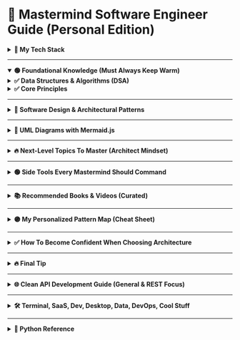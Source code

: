 # 🧠 Mastermind Software Engineer Guide (Personal Edition)

<details>
<summary><strong>🚀 My Tech Stack</strong></summary>

- **Backend**: Python (Django, FastAPI), Rust (actix-web, axum)
- **Frontend**: Svelte / SvelteKit
- **Tools**: Linux, Git, Docker
- **Patterns & Principles**: SOLID, DRY, YAGNI, KISS, naming, architecture, extendibility

</details>

---

<details open>
<summary><strong>🟢 Foundational Knowledge (Must Always Keep Warm)</strong></summary>

<details>
<summary><strong>✅ Data Structures & Algorithms (DSA)</strong></summary>

- Arrays, Linked Lists, Trees, Graphs
- Sorting, Searching
- Hash Maps, Sets
- Recursion, Dynamic Programming (DP)
- Time & Space Complexity (Big O)

**Tip**: Revise once per year — but don’t overstress memorization. Deep pattern recognition is more important.

</details>

<details>
<summary><strong>✅ Core Principles</strong></summary>

- **SOLID** (OOP principles)
- **DRY** (Don’t Repeat Yourself)
- **KISS** (Keep It Simple, Stupid)
- **YAGNI** (You Ain’t Gonna Need It)

</details>
</details>

---

<details>
<summary><strong>📐 Software Design & Architectural Patterns</strong></summary>

<details>
<summary><strong>📄 Overview</strong></summary>

Design and architectural patterns are tried-and-true solutions to common software development problems. They help write clean, maintainable, and scalable code.

</details>

<details>
<summary><strong>🧱 1. Design Patterns</strong></summary>

<details>
<summary><strong>🔨 1.1 Creational Patterns</strong></summary>

- **Singleton**  
  Ensure a class has only one instance and provide a global point of access.
  ```mermaid
  classDiagram
  class Singleton {
    -instance: Singleton
    +getInstance(): Singleton
  }
  ```

- **Factory Method**  
  Define an interface for creating an object, but let subclasses decide which class to instantiate.
  ```mermaid
  classDiagram
  class Product
  class ConcreteProduct
  class Creator {
    +factoryMethod(): Product
  }
  class ConcreteCreator {
    +factoryMethod(): Product
  }
  Creator <|-- ConcreteCreator
  Product <|-- ConcreteProduct
  ```

- **Builder**  
  Separate the construction of a complex object from its representation.
  ```mermaid
  classDiagram
  class Director
  class Builder {
    +setPart()
    +getResult()
  }
  Director --> Builder
  ```

- **Prototype**  
  Create new objects by copying an existing object (clone).
  ```mermaid
  classDiagram
  class Prototype {
    +clone(): Prototype
  }
  class ConcretePrototype
  Prototype <|-- ConcretePrototype
  ```

</details>

<details>
<summary><strong>🧩 1.2 Structural Patterns</strong></summary>

- **Adapter**  
  Allow incompatible interfaces to work together.
  ```mermaid
  classDiagram
  class Target
  class Adaptee
  class Adapter
  Target <|.. Adapter
  Adapter --> Adaptee
  ```

- **Bridge**  
  Separate abstraction from implementation so they can vary independently.
  ```mermaid
  classDiagram
  class Abstraction
  class Implementor
  class RefinedAbstraction
  Abstraction <|-- RefinedAbstraction
  RefinedAbstraction --> Implementor
  ```

- **Composite**  
  Treat individual objects and compositions uniformly.
  ```mermaid
  classDiagram
  class Component
  class Leaf
  class Composite {
    +add()
  }
  Component <|-- Leaf
  Component <|-- Composite
  Composite --> Component
  ```

- **Decorator**  
  Add responsibilities to objects dynamically.
  ```mermaid
  classDiagram
  class Component
  class ConcreteComponent
  class Decorator
  class ConcreteDecorator
  Component <|-- ConcreteComponent
  Component <|-- Decorator
  Decorator <|-- ConcreteDecorator
  Decorator --> Component
  ```

- **Facade**  
  Provide a simplified interface to a complex subsystem.
  ```mermaid
  classDiagram
  class Facade
  class SubsystemA
  class SubsystemB
  Facade --> SubsystemA
  Facade --> SubsystemB
  ```

</details>

<details>
<summary><strong>🧠 1.3 Behavioral Patterns</strong></summary>

- **Observer**  
  Define a dependency between objects so that when one changes, others are notified.
  ```mermaid
  classDiagram
  class Subject {
    +attach()
    +detach()
    +notify()
  }
  class Observer {
    +update()
  }
  Subject --> Observer
  ```

- **Command**  
  Encapsulate a request as an object.
  ```mermaid
  classDiagram
  class Command {
    +execute()
  }
  class ConcreteCommand
  class Invoker
  class Receiver
  Command <|-- ConcreteCommand
  Invoker --> Command
  ConcreteCommand --> Receiver
  ```

- **Strategy**  
  Define a family of algorithms, encapsulate them, and make them interchangeable.
  ```mermaid
  classDiagram
  class Context {
    -strategy: Strategy
  }
  class Strategy {
    +execute()
  }
  class ConcreteStrategyA
  Strategy <|-- ConcreteStrategyA
  Context --> Strategy
  ```

</details>
</details>

<details>
<summary><strong>🏛️ 2. Architectural Patterns</strong></summary>

- **MVC (Model-View-Controller)**  
  Separates application logic into three interconnected components.
  ```mermaid
  graph TD
  Model --> Controller
  Controller --> View
  View --> Model
  ```

- **MVVM (Model-View-ViewModel)**  
  Enhances MVC with two-way binding between view and view model.
  ```mermaid
  graph TD
  Model --> ViewModel
  ViewModel --> View
  View --> ViewModel
  ```

- **Layered Architecture**  
  Organizes code into layers with specific responsibilities.
  ```mermaid
  graph TD
  UI --> Application
  Application --> Domain
  Domain --> Infrastructure
  ```

- **Client-Server**  
  Divide systems into a server (provider) and client (consumer).
  ```mermaid
  graph TD
  Client -->|Request| Server
  Server -->|Response| Client
  ```

- **Microservices**  
  Decompose a system into small, independently deployable services.
  ```mermaid
  graph TD
  ServiceA --> API
  ServiceB --> API
  ServiceC --> API
  API --> Client
  ```

</details>

<details>
<summary><strong>✅ Summary Table</strong></summary>

| Category |	Patterns|
|-|-|
| Creational |	Singleton, Factory Method, Builder, Prototype|
| Structural |	Adapter, Composite, Facade, Bridge, Decorator|
| Behavioral |	Observer, Command, Strategy|
| Architectural |	MVC, MVVM, Layered, Client-Server, Microservices|

</details>
</details>

---

<details>
<summary><strong>📘 UML Diagrams with Mermaid.js</strong></summary>

This document showcases the most common UML diagram types using Mermaid.js. Great for visualizing systems directly in GitHub markdown!

<details>
<summary><strong>🧱 1. Class Diagram</strong></summary>

**Description:**  
Class diagrams represent the structure of classes in a system, showing their attributes, methods, and relationships.

```mermaid  
classDiagram  
    class Animal {  
        +String name  
        +int age  
        +makeSound()  
    }  

    class Dog {  
        +String breed  
        +bark()  
    }  

    class Cat {  
        +scratch()  
    }  

    Animal <|-- Dog  
    Animal <|-- Cat  
```
</details>

<details>
<summary><strong>🎭 2. Use Case Diagram</strong></summary>

**Description:**  
Use case diagrams visualize the interactions between users (actors) and the system to achieve goals (use cases).

```mermaid  
graph TD  
    Actor((👤 User)) -->|Uses| System[🖥️ System]  
    System --> UC1(📌 Use Case 1)  
    System --> UC2(📌 Use Case 2)  
    UC1 -.-> UC2  
```
</details>

<details>
<summary><strong>🔁 3. Sequence Diagram</strong></summary>

**Description:**  
Sequence diagrams show how objects or components interact in a particular sequence of time-ordered messages.

```mermaid  
sequenceDiagram  
    participant User as 👤 User  
    participant WebApp as 🌐 WebApp  
    participant Server as 🖥️ Server  

    User->>WebApp: Request Page  
    WebApp->>Server: Fetch Data  
    Server-->>WebApp: Return Data  
    WebApp-->>User: Render Page  
```
</details>

<details>
<summary><strong>🏃 4. Activity Diagram</strong></summary>

**Description:**  
Activity diagrams model the flow of control or data between activities, useful for describing workflows and logic.

```mermaid  
flowchart TD  
    Start([🚀 Start]) --> A[🔐 Login]  
    A --> B{✅ Valid?}  
    B -- Yes --> C[📊 Show Dashboard]  
    B -- No --> D[❌ Show Error]  
    C --> End([🏁 End])  
    D --> End  
```
</details>

<details>
<summary><strong>🔄 5. State Diagram</strong></summary>

**Description:**  
State diagrams represent the possible states of an object and transitions triggered by events or actions.

```mermaid  
stateDiagram-v2  
    [*] --> Idle  
    Idle --> Processing : ▶️ start()  
    Processing --> Finished : ✔️ complete()  
    Finished --> [*]  
```
</details>

<details>
<summary><strong>🧩 6. Component Diagram</strong></summary>

**Description:**  
Component diagrams model the components of a system and how they interact through interfaces.

```mermaid  
graph TB  
    Client[🧑‍💻 Client] -->|uses| API[🌐 API]  
    API --> Controller[🧭 Controller]  
    Controller --> Service[⚙️ Service]  
    Service --> Database[(🗄️ Database)]  
```
</details>

<details>
<summary><strong>🚚 7. Deployment Diagram</strong></summary>

**Description:**  
Deployment diagrams show the physical layout of hardware and how software components are deployed on them.

```mermaid  
graph TD  
    subgraph 🧑‍💻 Client Node  
        Browser[🌍 Browser]  
    end  

    subgraph 🖥️ Server Node  
        WebApp[🧠 WebApp]  
        DB[(🗃️ Database)]  
    end  

    Browser --> WebApp  
    WebApp --> DB  
```
</details>

<details>
<summary><strong>🧸 8. Object Diagram</strong></summary>

**Description:**  
Object diagrams depict instances of classes (objects) and their relationships at a specific point in time.

```mermaid  
classDiagram  
    class Person {  
        +String name  
        +int age  
    }  

    Person : name = "Alice"  
    Person : age = 30  
```
</details>
</details>

---

<details>
<summary><strong>🔥 Next-Level Topics To Master (Architect Mindset)</strong></summary>

<details>
<summary><strong>1️⃣ Architectural Styles</strong></summary>

- **Layered Architecture** (Controllers → Services → Repos)
- **Hexagonal Architecture** (Ports & Adapters, decouple domain)
- **CQRS** (Command Query Responsibility Segregation)
- **Event-Driven Architecture** (pub/sub systems, message queues)

</details>

<details>
<summary><strong>2️⃣ Domain-Driven Design (DDD)</strong></summary>

- Entities → objects with identity (e.g., `User`, `Order`)
- Value Objects → immutable, no ID (`Money`, `Coordinates`)
- Aggregates → groups of entities with a root
- Ubiquitous Language → name code after domain terms

</details>

<details>
<summary><strong>3️⃣ Advanced State Management (Frontend)</strong></summary>

- **Finite State Machines** → use XState or implement manually
- **Statecharts** → for complex UIs (multi-step flows)
- **Reactive Patterns** → data flow graphs, not just stores

</details>

<details>
<summary><strong>4️⃣ Testing Patterns</strong></summary>

- **Given-When-Then** (BDD style)
- **Test Doubles** (Mock, Stub, Fake)
- **Property-Based Testing** (e.g., `hypothesis` in Python, `proptest` in Rust)

</details>
</details>

---

<details>
<summary><strong>🟢 Side Tools Every Mastermind Should Command</strong></summary>

<details>
<summary><strong>✅ Git (Version Control)</strong></summary>

- Rebase, squash commits
- Feature branch workflows
- Writing meaningful commit messages
- Handling merge conflicts like a pro

</details>

<details>
<summary><strong>✅ Docker (Containers)</strong></summary>

- Writing multi-stage Dockerfiles
- Using `docker-compose` for dev envs
- Building minimal, production-ready images
- Understanding networks, volumes, healthchecks

</details>

<details>
<summary><strong>✅ Linux (Dev Environment)</strong></summary>

- Bash scripting
- `grep`, `awk`, `sed` for text processing
- Managing services with `systemd`
- Networking basics (`netstat`, `curl`, `dig`)

</details>

<details>
<summary><strong>✅ CI/CD (Optional but Highly Recommended)</strong></summary>

- Github Actions / Gitlab CI pipelines
- Lint → Test → Build → Deploy sequences
- Using Docker in CI pipelines

</details>
</details>

---

<details>
<summary><strong>📚 Recommended Books & Videos (Curated)</strong></summary>

**Books:**
- Clean Code by Robert C. Martin
- Clean Architecture by Robert C. Martin
- Domain-Driven Design Distilled by Vaughn Vernon
- Patterns of Enterprise Application Architecture by Martin Fowler
- Refactoring UI by Adam Wathan

**Videos & Playlists:**  
<details>
<summary>Python</summary>

- [James Powell playlist](https://www.youtube.com/watch?v=cKPlPJyQrt4&list=PLzg3FkRs7fcTjdBdrP6dOTcV3AJwnzL0Y)
- [sentdex web scraping](https://www.youtube.com/watch?v=aIPqt-OdmS0&list=PLQVvvaa0QuDfV1MIRBOcqClP6VZXsvyZS)
- [Pandas advanced](https://www.youtube.com/watch?v=ZyhVh-qRZPA&list=PL-osiE80TeTsWmV9i9c58mdDCSskIFdDS)
- [sentdex pandas](https://www.youtube.com/watch?v=Iqjy9UqKKuo&list=PLQVvvaa0QuDc-3szzjeP6N6b0aDrrKyL-)
- [Full django](https://www.youtube.com/watch?v=PtQiiknWUcI)
- [Full django (drf)](https://www.youtube.com/watch?v=c708Nf0cHrs)
</details>

<details>
<summary>IT (networking / databases / http ...)</summary>

- [Best all in one channel i found](https://www.youtube.com/@hnasr/playlists)
- [regex](https://www.youtube.com/watch?v=sa-TUpSx1JA)
</details>

<details>
<summary>Backend / System Design</summary>

- [bytebytego](https://www.youtube.com/@ByteByteGo/playlists) 
- [OPEN API SPECS](https://www.youtube.com/watch?v=6kwmW_p_Tig)
- [APiarchitecture](https://www.youtube.com/@CodeOpinion/featured)
- [API design](https://www.youtube.com/watch?v=9Ng00IlBCtw&list=PL9XzOCngAkqs4m0XdULJu_78nM3Ok3Q65)
- [web design standards](https://www.youtube.com/watch?v=uS9wnNsamzA)
</details>

<details>
<summary>Rust</summary>

- [All in one video](https://www.youtube.com/watch?v=ygL_xcavzQ4)
- [from tust book](https://www.youtube.com/watch?v=OX9HJsJUDxA&list=PLai5B987bZ9CoVR-QEIN9foz4QCJ0H2Y8)
- [From rust to python](https://www.youtube.com/watch?v=7odJDwhjCXQ&list=PLEIv4NBmh-GsWGE9mY3sF9c5lgh5Z_jLr)
- also check the <b>rustlings & 100 exercices</b>
</details>

<details>
<summary>Git</summary>

- [All in one video](https://www.youtube.com/watch?v=RGOj5yH7evk)
</details>

<details>
<summary>Svelte</summary>

- [All in one sveltekit](https://www.youtube.com/watch?v=MoGkX4RvZ38)
- [tailwind css](https://www.youtube.com/watch?v=bxmDnn7lrnk&list=PL4cUxeGkcC9gpXORlEHjc5bgnIi5HEGhw)
- also check daisyUI and <b>skeletonUI</b>
</details>

<details>
<summary>Linux</summary>

- [Mostafa Hamouda redhat (the best)](https://www.youtube.com/watch?v=oD5Y4Gzr6vw&list=PLy1Fx2HfcmWBpD_PI4AQpjeDK5-5q6TG7)
- also check docker
</details>

<details>
<summary>Algorithms</summary>

- [Prime's last algo](https://frontendmasters.com/courses/algorithms/introduction/)
- [Algorithms simple version](https://www.youtube.com/watch?v=kp3fCihUXEg)
- [Datastructures simple version](https://www.youtube.com/watch?v=cQWr9DFE1ww)
- also do some leetcode, best from neetcode
</details>

<details>
<summary>AI</summary>
- we don't do that here
</details>
</details>

---

<details>
<summary><strong>🟣 My Personalized Pattern Map (Cheat Sheet)</strong></summary>

| When I do this...                             | It's called...         |
|-----------------------------------------------|------------------------|
| Pick components/classes based on condition    | **Factory Pattern**    |
| Wrap external APIs/components to fit my code  | **Adapter Pattern**    |
| Add features without changing base logic      | **Decorator Pattern**  |
| Build objects/config step by step             | **Builder Pattern**    |
| Split big things into smaller units           | **Single Responsibility** |
| Centralize shared state across many parts     | **Mediator / Store Pattern** |
| Extract repeated logic                        | **DRY Principle**      |
| Follow naming conventions                     | **Clean Code Naming**  |

</details>

---

<details>
<summary><strong>✅ How To Become Confident When Choosing Architecture</strong></summary>

1. **Small Project?**
 - Use **Layered Architecture**.
 - YAGNI: Don’t over-engineer.

2. **Medium to Large?**
 - Use **Hexagonal** + **DDD Lite**.
 - Aim for framework-independent domain logic.

3. **Frontend Complex State?**
 - Model as **State Machines**.
 - Use stores only when 2+ components need shared state.

4. **Backend Scaling?**
 - Move to **Event-Driven** or **CQRS** if reads/writes differ in volume.

5. **Always**
 - Start simple (Layered), then evolve to advanced when complexity forces you.
 - Record decisions in **ADR** docs.

</details>

---

<details>
<summary><strong>🔥 Final Tip</strong></summary>

> Mastermind devs don’t memorize patterns — they **name their instincts** and **record decisions**.  
> Trust your intuition. Level it up by learning the names.  
> Then, you'll not only code well — you'll design systems that last 🔥.

</details>

---

<details>
<summary><strong>🌐 Clean API Development Guide (General & REST Focus)</strong></summary>

_By: For Mastermind Devs who want to craft solid APIs_

<details>
<summary><strong>🚀 Goals of Clean API Design</strong></summary>

- **Consistent** → predictable patterns everywhere
- **Simple** → easy for clients to understand & use
- **Versioned** → changes don't break old clients
- **Secure** → protects against common vulnerabilities
- **Extensible** → easy to add features without breaking old ones
- **Well-documented** → clear and accurate API docs

</details>

<details>
<summary><strong>🔥 General API Design Principles (Always Apply)</strong></summary>

<details>
<summary>1. Use Meaningful Resource Naming</summary>

- Use **nouns** for resources, **verbs** for actions.
- Examples:
    ```
    GET /users
    POST /users
    PATCH /users/{id}
    ```

</details>

<details>
<summary>2. Use HTTP Methods Correctly</summary>

| Method  | Use For                   |
|---------|---------------------------|
| GET     | Retrieve data             |
| POST    | Create new resource       |
| PUT     | Replace entire resource   |
| PATCH   | Update part of resource   |
| DELETE  | Remove resource           |

</details>

<details>
<summary>3. Version Your API (Always!)</summary>

- Example:
    ```
    /api/v1/users
    /api/v2/users
    ```
- Use URI versioning or headers, but **always version**.

</details>

<details>
<summary>4. Use Standard HTTP Status Codes</summary>

| Status Code  | Meaning              |
|--------------|----------------------|
| 200 OK       | Success               |
| 201 Created  | Resource created      |
| 400 Bad Request | Client error       |
| 401 Unauthorized | Auth failed       |
| 404 Not Found | Resource missing     |
| 500 Server Error | Internal fail     |

</details>

<details>
<summary>5. Keep Responses Consistent</summary>

- Use a common envelope format:
```json
{
  "data": { ... },
  "error": null
}
```
https://swagger.io/
</details>
</details>
</details>

---

<details>
<summary><strong>🛠️ Terminal, SaaS, Dev, Desktop, Data, DevOps, Cool Stuff</strong></summary>

<details>
<summary>Terminal</summary>

- ranger
- helix
- tmux
- docker / docker-compose / lazydocker
- git / lazygit
- htop
- coreutils (grep / find / jq / sed ...)
- ansible
- fish / starship
- ollama

</details>

<details>
<summary>SaaS</summary>

- Wordpress (cf7 elementor)
- Odoo
- directus
- n8n
- aapanel
- glpi
- moodle / budibase / callcom

</details>

<details>
<summary>Dev</summary>

- python (django, pandas / polars, fastapi, requests, scrapy, sklearn) jupyter
- js (sveltekit / skeletonUi superform, drizzleORM, pwa, capacitor)
- fun with go / rust
- sentry

</details>

<details>
<summary>Desktop</summary>

- insomnia
- vscodium
- chromium
- dbeaver
- inkscape
- onlyoffice
- flameshot
- lmstudio

</details>

<details>
<summary>Data</summary>

- dbt
- dagster
- airflow/prefect
- superset
- grafana
- pg / mongo / sqlite / clickhouse
- great_expectations
- querybook

</details>

<details>
<summary>DevOps</summary>

- prometheus / grafana / uptime kuma
- gitlab
- nginx / traefik / caddy
- cockpit 
- openstack
- portainer

</details>

<details>
<summary>Cool Stuff</summary>

- typst
- automa
- evilimiter
- airgeddon
- PlantUML
- fedora / alpine / k3s / microk8s / k0s
- bookmarklets

</details>
</details>

---

<details>
<summary><strong>🐍 Python Reference</strong></summary>

<details>
<summary>Basics</summary>

- OOP (classes)
- generators (yield)
- Decorators (@something)
- Type hint
- List comprehension
- Lambda functions  
[Code examples](https://www.programcreek.com/python/)

</details>

<details>
<summary>Base Libraries</summary>

- inspect
- dis
- toolz
- functools
- random/secret
- operator
- datetime/time
- os/sys

</details>

<details>
<summary>Web</summary>

- Django / DRF / Celery
- flask (quart) / fastapi / django / muffin / blacksheep / aiohttp
- requests
- lxml
- json
- bs4
- sockets
- urlib3
- jwt

</details>

<details>
<summary>Useful Libraries</summary>

- tabulate
- sqlalchemy
- tinydb
- scrapy
- pyautogui
- opencv2
- pynput
- pyinstaller
- pillow
- networkx
- jwt
- sqlacodegen (generating auto models from a database)
- furl (manipulate URLs)

</details>

<details>
<summary>Functional Programming</summary>

- map
- reduce
- filter
- toolz
- functools
- lambda  
[Functional playlist](https://www.youtube.com/playlist?list=PLP8GkvaIxJP1z5bu4NX_bFrEInBkAgTMr)

</details>

<details>
<summary>Data Science / Analytics</summary>

- numpy
- pandas
- matplotlib
- plotly
- scipy
- sklearn
- pytorch
- pandas-profiling ([repo](https://github.com/ydataai/pandas-profiling))

</details>

<details>
<summary>CLI</summary>

- fire

</details>
</details>






